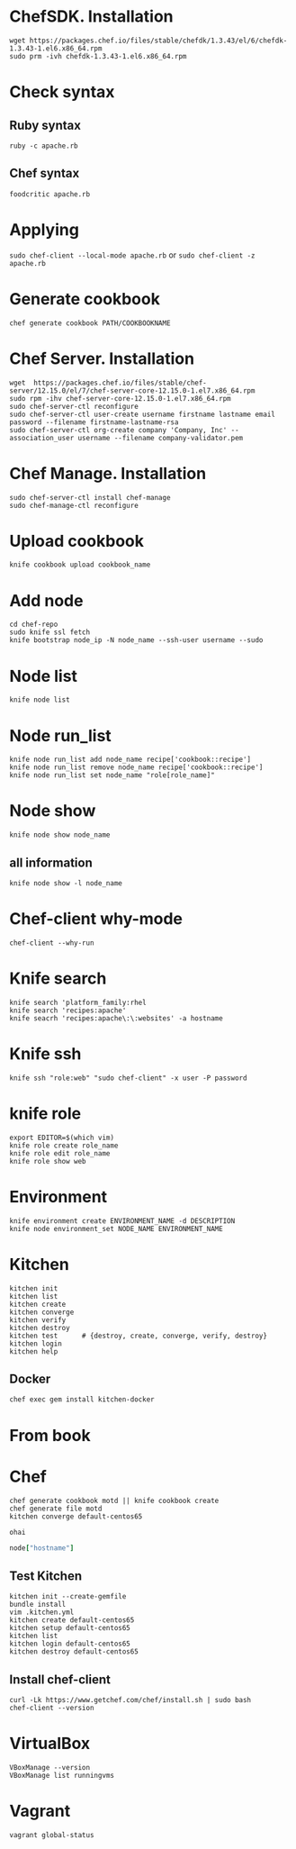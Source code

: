 # ChefSDK. Installation
```
wget https://packages.chef.io/files/stable/chefdk/1.3.43/el/6/chefdk-1.3.43-1.el6.x86_64.rpm
sudo prm -ivh chefdk-1.3.43-1.el6.x86_64.rpm
```
# Check syntax

## Ruby syntax
`ruby -c apache.rb`

## Chef syntax
`foodcritic apache.rb`

# Applying
`sudo chef-client --local-mode apache.rb`
or
`sudo chef-client -z apache.rb`

# Generate cookbook
`chef generate cookbook PATH/COOKBOOKNAME`

# Chef Server. Installation
```
wget  https://packages.chef.io/files/stable/chef-server/12.15.0/el/7/chef-server-core-12.15.0-1.el7.x86_64.rpm
sudo rpm -ihv chef-server-core-12.15.0-1.el7.x86_64.rpm
sudo chef-server-ctl reconfigure
sudo chef-server-ctl user-create username firstname lastname email password --filename firstname-lastname-rsa
sudo chef-server-ctl org-create company 'Company, Inc' --association_user username --filename company-validator.pem
```

# Chef Manage. Installation
```
sudo chef-server-ctl install chef-manage
sudo chef-manage-ctl reconfigure
```

# Upload cookbook
`knife cookbook upload cookbook_name`

# Add node
```
cd chef-repo
sudo knife ssl fetch
knife bootstrap node_ip -N node_name --ssh-user username --sudo
```
# Node list
`knife node list`

# Node run_list
```
knife node run_list add node_name recipe['cookbook::recipe']
knife node run_list remove node_name recipe['cookbook::recipe']
knife node run_list set node_name "role[role_name]"
```

# Node show
`knife node show node_name`
## all information
`knife node show -l node_name`

# Chef-client why-mode
`chef-client --why-run`
# Knife search
```
knife search 'platform_family:rhel
knife search 'recipes:apache'
knife seacrh 'recipes:apache\:\:websites' -a hostname
```
# Knife ssh
`knife ssh "role:web" "sudo chef-client" -x user -P password`

# knife role
```
export EDITOR=$(which vim)
knife role create role_name
knife role edit role_name
knife role show web
```

# Environment
```
knife environment create ENVIRONMENT_NAME -d DESCRIPTION
knife node environment_set NODE_NAME ENVIRONMENT_NAME
```

# Kitchen
```
kitchen init
kitchen list
kitchen create
kitchen converge
kitchen verify
kitchen destroy
kitchen test      # {destroy, create, converge, verify, destroy}
kitchen login
kitchen help
```

## Docker
`chef exec gem install kitchen-docker`

# From book
# Chef
```
chef generate cookbook motd || knife cookbook create
chef generate file motd
kitchen converge default-centos65
```
```
ohai
```
```ruby
node["hostname"]
```

## Test Kitchen
```
kitchen init --create-gemfile
bundle install
vim .kitchen.yml
kitchen create default-centos65
kitchen setup default-centos65
kitchen list
kitchen login default-centos65
kitchen destroy default-centos65 
```
## Install chef-client
```
curl -Lk https://www.getchef.com/chef/install.sh | sudo bash
chef-client --version
```

# VirtualBox
```
VBoxManage --version
VBoxManage list runningvms
```

# Vagrant
```
vagrant global-status
```
